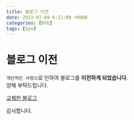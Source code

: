 ```yaml
---
title: 블로그 이전
date: 2023-07-09 6:11:00 +0900
categories: [BYE]
tags: [bye]
---
```


# 블로그 이전

`개인적인 사정으`로 인하여 블로그를 **이전하게 되었습니다**.  
양해 부탁드립니다.

[교체한 블로그](https://velog.io/@200woni)

감사합니다.
